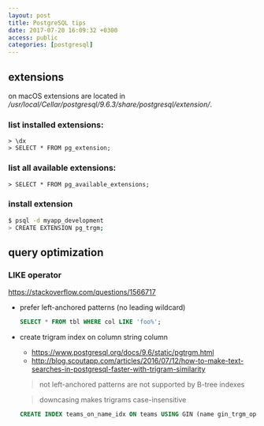 ```yaml
---
layout: post
title: PostgreSQL tips
date: 2017-07-20 16:09:32 +0300
access: public
categories: [postgresql]
---
```


<!-- more -->

## extensions

on macOS extensions are located in
_/usr/local/Cellar/postgresql/9.6.3/share/postgresql/extension/_.

### list installed extensions:

```
> \dx
> SELECT * FROM pg_extension;
```

### list all available extensions:

```
> SELECT * FROM pg_available_extensions;
```

### install extension

```sh
$ psql -d myapp_development
> CREATE EXTENSION pg_trgm;
```

## query optimization

### LIKE operator

<https://stackoverflow.com/questions/1566717>

- prefer left-anchored patterns (no leading wildcard)

  ```sql
  SELECT * FROM tbl WHERE col LIKE 'foo%';
  ```

- create trigram index on column string column

  - <https://www.postgresql.org/docs/9.6/static/pgtrgm.html>
  - <http://blog.scoutapp.com/articles/2016/07/12/how-to-make-text-searches-in-postgresql-faster-with-trigram-similarity>

  > not left-anchored patterns are not supported by B-tree indexes

  > downcasing makes trigrams case-insensitive

  ```sql
  CREATE INDEX teams_on_name_idx ON teams USING GIN (name gin_trgm_ops);
  ```
